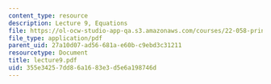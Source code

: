```yaml
---
content_type: resource
description: Lecture 9, Equations
file: https://ol-ocw-studio-app-qa.s3.amazonaws.com/courses/22-058-principles-of-medical-imaging-fall-2002/355e34257dd86a1683e3d5e6a198746d_lecture9.pdf
file_type: application/pdf
parent_uid: 27a10d07-ad56-681a-e60b-c9ebd3c31211
resourcetype: Document
title: lecture9.pdf
uid: 355e3425-7dd8-6a16-83e3-d5e6a198746d
---
```

